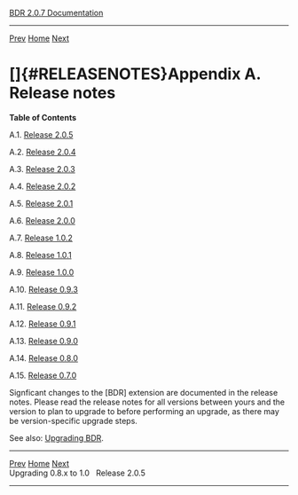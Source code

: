   [BDR 2.0.7 Documentation](README.md)                                                               
  ------------------------------------------------------------ ----------------------------------- -- -----------------------------------------------------------
  [Prev](x4496.md "Upgrading 0.8.x to 1.0")   [Home](README.md)        [Next](release-2.0.5.md "Release 2.0.5")  


# []{#RELEASENOTES}Appendix A. Release notes

**Table of Contents**

A.1. [Release 2.0.5](release-2.0.5.md)

A.2. [Release 2.0.4](release-2.0.4.md)

A.3. [Release 2.0.3](release-2.0.3.md)

A.4. [Release 2.0.2](release-2.0.2.md)

A.5. [Release 2.0.1](release-2.0.1.md)

A.6. [Release 2.0.0](release-2.0.0.md)

A.7. [Release 1.0.2](release-1.0.2.md)

A.8. [Release 1.0.1](release-1.0.1.md)

A.9. [Release 1.0.0](release-1.0.0.md)

A.10. [Release 0.9.3](release-0.9.3.md)

A.11. [Release 0.9.2](release-0.9.2.md)

A.12. [Release 0.9.1](release-0.9.1.md)

A.13. [Release 0.9.0](release-0.9.0.md)

A.14. [Release 0.8.0](release-0.8.0.md)

A.15. [Release 0.7.0](release-0.7.md)

Signficant changes to the [BDR] extension are documented
in the release notes. Please read the release notes for all versions
between yours and the version to plan to upgrade to before performing an
upgrade, as there may be version-specific upgrade steps.

See also: [Upgrading BDR](upgrade.md).



  ----------------------------------- ----------------------------------- -------------------------------------------
  [Prev](x4496.md)    [Home](README.md)    [Next](release-2.0.5.md)  
  Upgrading 0.8.x to 1.0                                                                                Release 2.0.5
  ----------------------------------- ----------------------------------- -------------------------------------------
